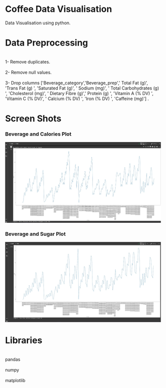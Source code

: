 # Coffee Data Visualisation

Data Visualisation using python.

# Data Preprocessing

<br>1- Remove duplicates.</br>
<br>2- Remove null values.</br>
<br>3- Drop columns ['Beverage_category','Beverage_prep',' Total Fat (g)', 'Trans Fat (g) ', 'Saturated Fat (g)', ' Sodium (mg)',
       ' Total Carbohydrates (g) ', 'Cholesterol (mg)', ' Dietary Fibre (g)',' Protein (g) ', 'Vitamin A (% DV) ', 'Vitamin C (% DV)',
       ' Calcium (% DV) ', 'Iron (% DV) ', 'Caffeine (mg)'] .</br>
       
       
# Screen Shots
<h3>Beverage and Calories Plot</h3>

![Beverage and Calories Plot](https://github.com/hazemt1/coffee_data_visualisations/blob/master/Screenshot%202022-07-30%20211003.jpg?raw=true)


<h3>Beverage and Sugar Plot</h3>

![Beverage and Sugar Plot](https://github.com/hazemt1/coffee_data_visualisations/blob/master/Screenshot%202022-07-30%20211043.jpg?raw=true)

# Libraries
<br>pandas</br>
<br>numpy</br>
<br>matplotlib</br>
